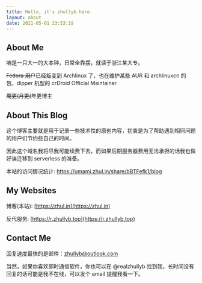 ```yaml
---
title: Hello, it's zhullyb here.
layout: about
date: 2021-05-01 23:53:19
---
```


## About Me

咱是一只大一的大本钟，日常全靠摆，就读于浙江某大专。

~~Fedora 用户~~已经叛变到 Archlinux 了，也在维护某些 AUR 和 archlinuxcn 的包，dipper 机型的 crDroid Official Maintainer

~~周更(月更(~~年更博主

## About This Blog

这个博客主要就是用于记录一些技术性的原创内容，初衷是为了帮助遇到相同问题的用户们节约些自己的时间。

因此这个域名我将尽我可能续费下去，而如果后期服务器费用无法承担的话我也做好诶迁移到 serverless 的准备。

本站的访问情况统计: https://umami.zhul.in/share/bBTFefk1/blog

## My Websites

博客(本站): [https://zhul.in](https://zhul.in)

反代服务: [https://r.zhullyb.top](https://r.zhullyb.top)

## Contact Me

回复速度最快的是邮件：zhullyb@outlook.com

当然，如果你喜欢即时通信软件，你也可以在 @realzhullyb 找到我，长时间没有回复的话可能是我不在线，可以发个 email 提醒我看一下。
